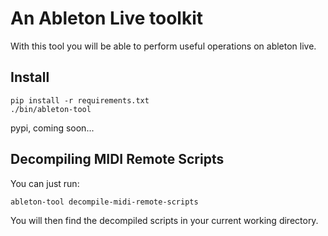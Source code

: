 # An Ableton Live toolkit

With this tool you will be able to perform useful operations on ableton live.

## Install

```
pip install -r requirements.txt
./bin/ableton-tool
```

pypi, coming soon...

## Decompiling MIDI Remote Scripts

You can just run:

```
ableton-tool decompile-midi-remote-scripts
```

You will then find the decompiled scripts in your current working directory.

